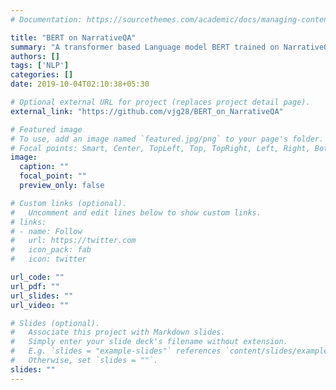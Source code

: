 ```yaml
---
# Documentation: https://sourcethemes.com/academic/docs/managing-content/

title: "BERT on NarrativeQA"
summary: "A transformer based Language model BERT trained on NarrativeQA"
authors: []
tags: ['NLP']
categories: []
date: 2019-10-04T02:10:38+05:30

# Optional external URL for project (replaces project detail page).
external_link: "https://github.com/vjg28/BERT_on_NarrativeQA"

# Featured image
# To use, add an image named `featured.jpg/png` to your page's folder.
# Focal points: Smart, Center, TopLeft, Top, TopRight, Left, Right, BottomLeft, Bottom, BottomRight.
image:
  caption: ""
  focal_point: ""
  preview_only: false

# Custom links (optional).
#   Uncomment and edit lines below to show custom links.
# links:
# - name: Follow
#   url: https://twitter.com
#   icon_pack: fab
#   icon: twitter

url_code: ""
url_pdf: ""
url_slides: ""
url_video: ""

# Slides (optional).
#   Associate this project with Markdown slides.
#   Simply enter your slide deck's filename without extension.
#   E.g. `slides = "example-slides"` references `content/slides/example-slides.md`.
#   Otherwise, set `slides = ""`.
slides: ""
---
```

